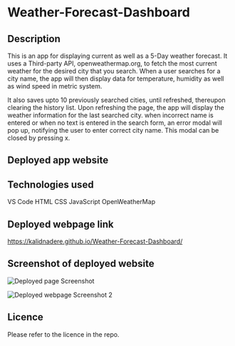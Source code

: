 # Weather-Forecast-Dashboard

## Description

This is an app for displaying current as well as a 5-Day weather forecast.
It uses a Third-party API, openweathermap.org, to fetch the most current weather for the desired city that you search.
When a user searches for a city name, the app will then display data for temperature, humidity as well as wind speed in metric system.

It also saves upto 10 previously searched cities, until refreshed, thereupon clearing the history list.
Upon refreshing the page, the app will display the weather information for the last searched city.
when incorrect name is entered or when no text is entered in the search form, an error modal will pop up, notifying the user to enter correct city name. This modal can be closed by pressing x.


## Deployed app website

## Technologies used
VS Code
HTML
CSS
JavaScript
OpenWeatherMap

## Deployed webpage link
https://kalidnadere.github.io/Weather-Forecast-Dashboard/


## Screenshot of deployed website
![Deployed page Screenshot](https://github.com/KalidNadere/Weather-Forecast-Dashboard/assets/131591052/1bd4c9e7-06c8-438a-8e71-eff06927f3d7)

![Deployed webpage Screenshot 2](https://github.com/KalidNadere/Weather-Forecast-Dashboard/assets/131591052/3253d04c-d382-460b-a0fe-7995f9e4bd85)




## Licence
Please refer to the licence in the repo.
